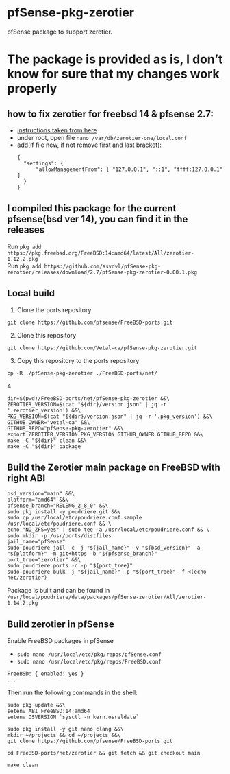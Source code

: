 # pfSense-pkg-zerotier
pfSense package to support zerotier.

# The package is provided as is, I don’t know for sure that my changes work properly
## how to fix zerotier for freebsd 14 & pfsense 2.7:
- [instructions taken from here](https://discuss.zerotier.com/t/freebsd-14-0-zerotier-401-error/16919)
- under root, open file `nano /var/db/zerotier-one/local.conf`
- add(if file new, if not remove first and last bracket):
  ```
  {
    "settings": {
        "allowManagementFrom": [ "127.0.0.1", "::1", "ffff:127.0.0.1" ]
    }
  }
  ```

## I compiled this package for the current pfsense(bsd ver 14), you can find it in the releases
Run `pkg add https://pkg.freebsd.org/FreeBSD:14:amd64/latest/All/zerotier-1.12.2.pkg` \
Run `pkg add https://github.com/asvdvl/pfSense-pkg-zerotier/releases/download/2.7/pfSense-pkg-zerotier-0.00.1.pkg`


## Local build

1. Clone the ports repository
```shell
git clone https://github.com/pfsense/FreeBSD-ports.git
```
2. Clone this repository

```shell
git clone https://github.com/Vetal-ca/pfSense-pkg-zerotier.git
```

3. Copy this repository to the ports repository
```shell
cp -R ./pfSense-pkg-zerotier ./FreeBSD-ports/net/
```

4

```shell
dir=$(pwd)/FreeBSD-ports/net/pfSense-pkg-zerotier &&\
ZEROTIER_VERSION=$(cat "${dir}/version.json" | jq -r '.zerotier_version') &&\
PKG_VERSION=$(cat "${dir}/version.json" | jq -r '.pkg_version') &&\
GITHUB_OWNER="vetal-ca" &&\
GITHUB_REPO="pfSense-pkg-zerotier" &&\
export ZEROTIER_VERSION PKG_VERSION GITHUB_OWNER GITHUB_REPO &&\
make -C "${dir}" clean &&\
make -C "${dir}" package
```


## Build the Zerotier main package on FreeBSD with right ABI


```shell
bsd_version="main" &&\
platform="amd64" &&\
pfsense_branch="RELENG_2_8_0" &&\
sudo pkg install -y poudriere git &&\
sudo cp /usr/local/etc/poudriere.conf.sample /usr/local/etc/poudriere.conf && \
echo "NO_ZFS=yes" | sudo tee -a /usr/local/etc/poudriere.conf && \
sudo mkdir -p /usr/ports/distfiles
jail_name="pfSense"
sudo poudriere jail -c -j "${jail_name}" -v "${bsd_version}" -a "${platform}" -m git+https -b "${pfsense_branch}"
port_tree="zerotier" &&\
sudo poudriere ports -c -p "${port_tree}"
sudo poudriere bulk -j "${jail_name}" -p "${port_tree}" -f <(echo net/zerotier)
```


Package is built and can be found in `/usr/local/poudriere/data/packages/pfSense-zerotier/All/zerotier-1.14.2.pkg`


## Build zerotier in pfSense

Enable FreeBSD packages in pfSense

- `sudo nano /usr/local/etc/pkg/repos/pfSense.conf`
- `sudo nano /usr/local/etc/pkg/repos/FreeBSD.conf`

```
FreeBSD: { enabled: yes }
...
```

Then run the following commands in the shell:

```shell
sudo pkg update &&\
setenv ABI FreeBSD:14:amd64
setenv OSVERSION `sysctl -n kern.osreldate`

sudo pkg install -y git nano clang &&\
mkdir ~/projects && cd ~/projects &&\
git clone https://github.com/pfsense/FreeBSD-ports.git

cd FreeBSD-ports/net/zerotier && git fetch && git checkout main

make clean

```

